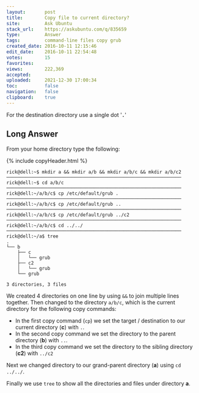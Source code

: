 ```yaml
---
layout:       post
title:        Copy file to current directory?
site:         Ask Ubuntu
stack_url:    https://askubuntu.com/q/835659
type:         Answer
tags:         command-line files copy grub
created_date: 2016-10-11 12:15:46
edit_date:    2016-10-11 22:54:48
votes:        15
favorites:    
views:        222,369
accepted:     
uploaded:     2021-12-30 17:00:34
toc:          false
navigation:   false
clipboard:    true
---
```


For the destination directory use a single dot '**`.`**'

## Long Answer


From your home directory type the following:

{% include copyHeader.html %}
``` 
rick@dell:~$ mkdir a && mkdir a/b && mkdir a/b/c && mkdir a/b/c2
────────────────────────────────────────────────────────────────
rick@dell:~$ cd a/b/c
────────────────────────────────────────────────────────────────
rick@dell:~/a/b/c$ cp /etc/default/grub .
────────────────────────────────────────────────────────────────
rick@dell:~/a/b/c$ cp /etc/default/grub ..
────────────────────────────────────────────────────────────────
rick@dell:~/a/b/c$ cp /etc/default/grub ../c2
────────────────────────────────────────────────────────────────
rick@dell:~/a/b/c$ cd ../../
────────────────────────────────────────────────────────────────
rick@dell:~/a$ tree
.
└── b
    ├── c
    │   └── grub
    ├── c2
    │   └── grub
    └── grub

3 directories, 3 files

```

We created 4 directories on one line by using `&&` to join multiple lines together. Then changed to the directory `a/b/c`, which is the current directory for the following copy commands:

 - In the first copy command (`cp`) we set the target / destination to our
   current directory (**c**) with `.`.
 - In the second copy command we set the directory to the parent
   directory (**b**) with `..`.
 - In the third copy command we set the directory to the sibling
   directory (**c2**) with `../c2`

Next we changed directory to our grand-parent directory (**a**) using `cd ../../`.

Finally we use `tree` to show all the directories and files under directory **a**.
